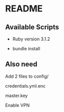 # README

## Available Scripts

- Ruby version 3.1.2

- bundle install

## Also need

Add 2 files to config/

credentials.yml.enc

master.key

Enable VPN
